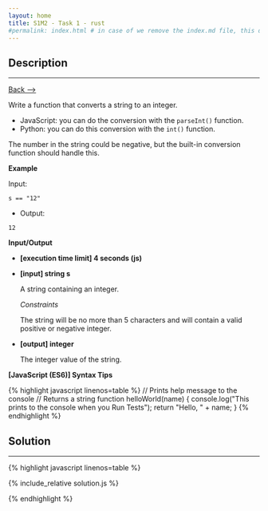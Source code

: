 ```yaml
---
layout: home
title: S1M2 - Task 1 - rust
#permalink: index.html # in case of we remove the index.md file, this doc will be the index page
---
```


<div class="row">
<div class="columnStmt" markdown="1">

## Description
------

[Back --> ](../README.md) 

Write a function that converts a string to an integer.

-   JavaScript: you can do the conversion with the `parseInt()` function.
-   Python: you can do this conversion with the `int()` function.

The number in the string could be negative, but the built-in conversion function should handle this.

**Example**

Input:
```
s == "12"
```
-   Output:
```
12
```

**Input/Output**

* **[execution time limit] 4 seconds (js)**

* **[input] string s**

    A string containing an integer.

    *Constraints*

    The string will be no more than 5 characters and will contain a valid positive or negative integer.

* **[output] integer**

    The integer value of the string.

**[JavaScript (ES6)] Syntax Tips**

{% highlight javascript linenos=table %}
// Prints help message to the console
// Returns a string
function helloWorld(name) {
    console.log("This prints to the console when you Run Tests");
    return "Hello, " + name;
}
{% endhighlight %}

</div>
<div class="columnSol" markdown="1">

## Solution
------

{% highlight javascript linenos=table %}

{% include_relative solution.js %}

{% endhighlight %}

</div>
</div>